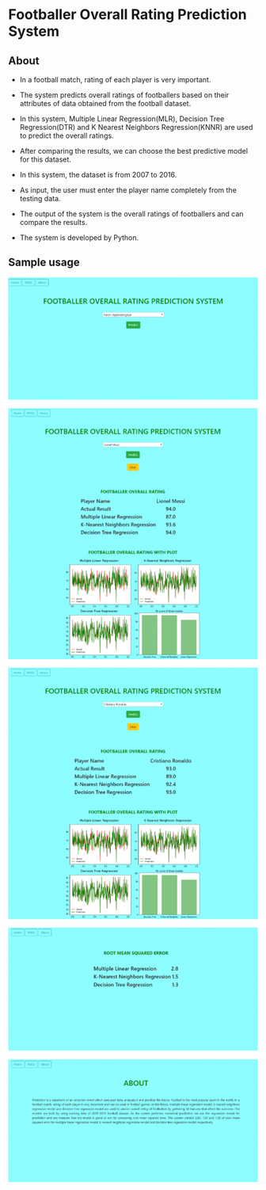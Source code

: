 # Footballer Overall Rating Prediction System

## About 

- In a football match, rating of each player is very important. ​

- The system predicts overall ratings of footballers based on their attributes of data obtained from the football dataset.​

- In this system, Multiple Linear Regression(MLR), Decision Tree Regression(DTR) and K Nearest Neighbors Regression(KNNR) are used to predict the overall ratings.​

- After comparing the results, we can choose the best predictive model for this dataset.​

- In this system, the dataset is from 2007 to 2016.​

- As input, the user must enter the player name completely from the testing data.​

- The output of the system is the overall ratings of footballers and can compare the results. ​

- The system is developed by Python.​

## Sample usage

![image](Footballer_Overall_Rating_Prediction_System/images/p1.png)


![image](Footballer_Overall_Rating_Prediction_System/images/p2.png)


![image](Footballer_Overall_Rating_Prediction_System/images/p3.png)


![image](Footballer_Overall_Rating_Prediction_System/images/p4.png)


![image](Footballer_Overall_Rating_Prediction_System/images/p5.png)
